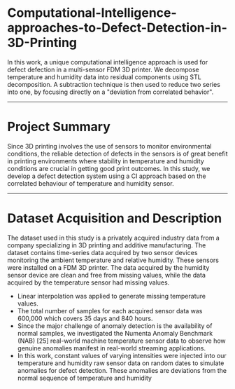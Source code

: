 # Computational-Intelligence-approaches-to-Defect-Detection-in-3D-Printing
In this work, a unique computational intelligence approach is used for defect defection in a multi-sensor FDM 3D printer. We decompose temperature and humidity data into residual components using STL decomposition. A subtraction technique is then used to reduce two series into one, by focusing directly on a "deviation from correlated behavior".
***********************
# Project Summary
Since 3D printing involves the use of sensors to monitor environmental conditions, the reliable detection of defects in the sensors is of great benefit in printing environments where stability in temperature and humidity conditions are crucial in getting good print outcomes. In this study, we develop a defect detection system using a CI approach based on the correlated behaviour of temperature and humidity sensor.
************************
# Dataset Acquisition and Description
The dataset used in this study is a privately acquired industry data from a company specializing in 3D printing and additive manufacturing. The dataset contains time-series data acquired by two sensor devices monitoring the ambient temperature and relative humidity. These sensors were installed on a FDM 3D printer. The data acquired by the humidity sensor device are clean and free from missing values, while the data acquired by the temperature sensor had missing values. 
- Linear interpolation was applied to generate missing temperature values.
- The total number of samples for each acquired sensor data was 600,000 which covers 35 days and 840 hours.
- Since the major challenge of anomaly detection is the availability of normal samples, we investigated the Numenta Anomaly Benchmark (NAB) [25] real-world machine temperature sensor data to observe how genuine anomalies manifest in real-world streaming applications.
- In this work, constant values of varying intensities were injected into our temperature and humidity raw sensor data on random dates to simulate anomalies for defect detection. These anomalies are deviations from the normal sequence of temperature and humidity

